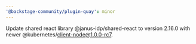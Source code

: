 ```yaml
---
'@backstage-community/plugin-quay': minor
---
```


Update shared react library @janus-idp/shared-react to version 2.16.0 with newer @kubernetes/client-node@1.0.0-rc7.
